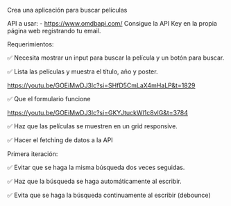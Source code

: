 
Crea una aplicación para buscar películas

API a usar: - https://www.omdbapi.com/ Consigue la API Key en la propia página web registrando tu email.

Requerimientos:

✅ Necesita mostrar un input para buscar la película y un botón para buscar.

✅ Lista las películas y muestra el título, año y poster.

https://youtu.be/GOEiMwDJ3lc?si=SHfD5CmLaX4mHaLP&t=1829

✅ Que el formulario funcione

https://youtu.be/GOEiMwDJ3lc?si=GKYJtuckWl1c8vlG&t=3784

✅ Haz que las películas se muestren en un grid responsive.

✅ Hacer el fetching de datos a la API

Primera iteración:

✅ Evitar que se haga la misma búsqueda dos veces seguidas.

✅ Haz que la búsqueda se haga automáticamente al escribir.

✅ Evita que se haga la búsqueda continuamente al escribir (debounce)
